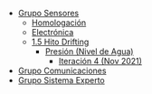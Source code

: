 - [Grupo Sensores](1-sensores/README.md)
  - [Homologación](1-sensores/homologacion.md)
  - [Electrónica](1-sensores/electronica.md)
  - [1.5 Hito Drifting](1-sensores/1.5%20Hito%20Drifting/README.md)
    - [Presión (Nivel de Agua)](1-sensores/1.5%20Hito%20Drifting/Presión%20(Nivel%20de%20Agua)/README.md)
      - [Iteración 4 (Nov 2021)](1-sensores/1.5%20Hito%20Drifting/Presión%20(Nivel%20de%20Agua)/Iteración%204%20(Nov%202021).md)
- [Grupo Comunicaciones](2-comunicaciones/README.md)
- [Grupo Sistema Experto](3-experto/README.md)
